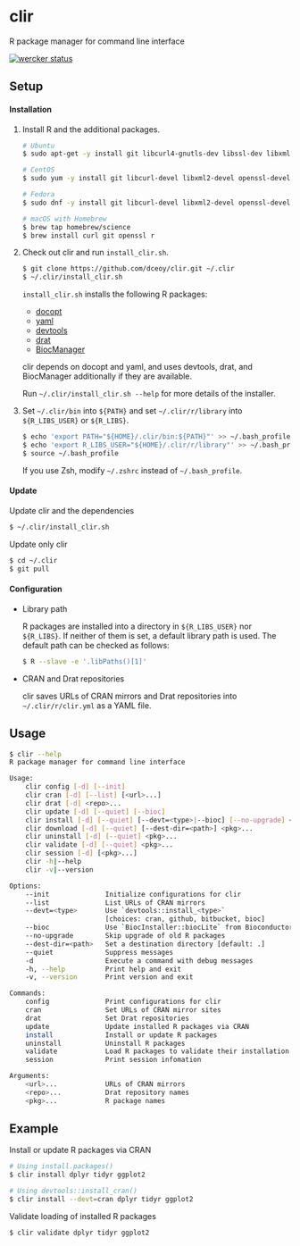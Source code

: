clir
====

R package manager for command line interface

[![wercker status](https://app.wercker.com/status/e04414d822f906b0704855f5c2d600bf/s/master "wercker status")](https://app.wercker.com/project/byKey/e04414d822f906b0704855f5c2d600bf)

Setup
-----

#### Installation

1.  Install R and the additional packages.

    ```sh
    # Ubuntu
    $ sudo apt-get -y install git libcurl4-gnutls-dev libssl-dev libxml2-dev r-base

    # CentOS
    $ sudo yum -y install git libcurl-devel libxml2-devel openssl-devel R-devel

    # Fedora
    $ sudo dnf -y install git libcurl-devel libxml2-devel openssl-devel R-devel

    # macOS with Homebrew
    $ brew tap homebrew/science
    $ brew install curl git openssl r
    ```

2.  Check out clir and run `install_clir.sh`.

    ```sh
    $ git clone https://github.com/dceoy/clir.git ~/.clir
    $ ~/.clir/install_clir.sh
    ```

    `install_clir.sh` installs the following R packages:

    - [docopt](https://cran.r-project.org/web/packages/docopt/index.html)
    - [yaml](https://cran.r-project.org/web/packages/yaml/index.html)
    - [devtools](https://cran.r-project.org/web/packages/devtools/index.html)
    - [drat](https://cran.r-project.org/web/packages/drat/index.html)
    - [BiocManager](https://cran.r-project.org/web/packages/BiocManager/index.html)

    clir depends on docopt and yaml, and uses devtools, drat, and BiocManager additionally if they are available.

    Run `~/.clir/install_clir.sh --help` for more details of the installer.

3.  Set `~/.clir/bin` into `${PATH}` and set `~/.clir/r/library` into `${R_LIBS_USER}` or `${R_LIBS}`.

    ```sh
    $ echo 'export PATH="${HOME}/.clir/bin:${PATH}"' >> ~/.bash_profile
    $ echo 'export R_LIBS_USER="${HOME}/.clir/r/library"' >> ~/.bash_profile
    $ source ~/.bash_profile
    ```

    If you use Zsh, modify `~/.zshrc` instead of `~/.bash_profile`.

#### Update

Update clir and the dependencies

```sh
$ ~/.clir/install_clir.sh
```

Update only clir

```sh
$ cd ~/.clir
$ git pull
```

#### Configuration

- Library path

  R packages are installed into a directory in `${R_LIBS_USER}` nor `${R_LIBS}`.
  If neither of them is set, a default library path is used.
  The default path can be checked as follows:

  ```sh
  $ R --slave -e '.libPaths()[1]'
  ```

- CRAN and Drat repositories

  clir saves URLs of CRAN mirrors and Drat repositories into `~/.clir/r/clir.yml` as a YAML file.

Usage
-----

```sh
$ clir --help
R package manager for command line interface

Usage:
    clir config [-d] [--init]
    clir cran [-d] [--list] [<url>...]
    clir drat [-d] <repo>...
    clir update [-d] [--quiet] [--bioc]
    clir install [-d] [--quiet] [--devt=<type>|--bioc] [--no-upgrade] <pkg>...
    clir download [-d] [--quiet] [--dest-dir=<path>] <pkg>...
    clir uninstall [-d] [--quiet] <pkg>...
    clir validate [-d] [--quiet] <pkg>...
    clir session [-d] [<pkg>...]
    clir -h|--help
    clir -v|--version

Options:
    --init              Initialize configurations for clir
    --list              List URLs of CRAN mirrors
    --devt=<type>       Use `devtools::install_<type>`
                        [choices: cran, github, bitbucket, bioc]
    --bioc              Use `BiocInstaller::biocLite` from Bioconductor
    --no-upgrade        Skip upgrade of old R packages
    --dest-dir=<path>   Set a destination directory [default: .]
    --quiet             Suppress messages
    -d                  Execute a command with debug messages
    -h, --help          Print help and exit
    -v, --version       Print version and exit

Commands:
    config              Print configurations for clir
    cran                Set URLs of CRAN mirror sites
    drat                Set Drat repositories
    update              Update installed R packages via CRAN
    install             Install or update R packages
    uninstall           Uninstall R packages
    validate            Load R packages to validate their installation
    session             Print session infomation

Arguments:
    <url>...            URLs of CRAN mirrors
    <repo>...           Drat repository names
    <pkg>...            R package names
```

Example
-------

Install or update R packages via CRAN

```sh
# Using install.packages()
$ clir install dplyr tidyr ggplot2

# Using devtools::install_cran()
$ clir install --devt=cran dplyr tidyr ggplot2
```

Validate loading of installed R packages

```sh
$ clir validate dplyr tidyr ggplot2
```

